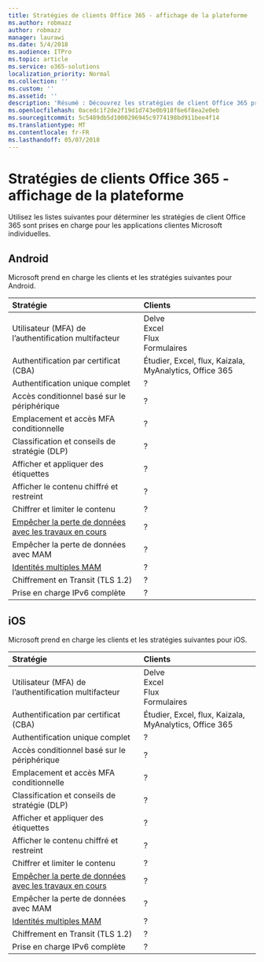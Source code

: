 ```yaml
---
title: Stratégies de clients Office 365 - affichage de la plateforme
ms.author: robmazz
author: robmazz
manager: laurawi
ms.date: 5/4/2018
ms.audience: ITPro
ms.topic: article
ms.service: o365-solutions
localization_priority: Normal
ms.collection: ''
ms.custom: ''
ms.assetid: ''
description: 'Résumé : Découvrez les stratégies de client Office 365 pris en charge par les navigateurs, Android, iOS, Mac OS X, Windows et Windows Mobile.'
ms.openlocfilehash: 0acedc1f2de2f19d1d743e0b918f6e6f8ea2e0eb
ms.sourcegitcommit: 5c5489db5d1000296945c9774198bd911bee4f14
ms.translationtype: MT
ms.contentlocale: fr-FR
ms.lasthandoff: 05/07/2018
---
```

# <a name="office-365-client-policies---platform-view"></a>Stratégies de clients Office 365 - affichage de la plateforme
Utilisez les listes suivantes pour déterminer les stratégies de client Office 365 sont prises en charge pour les applications clientes Microsoft individuelles.

## <a name="android"></a>Android
Microsoft prend en charge les clients et les stratégies suivantes pour Android.

|**Stratégie**|**Clients**|
|:-----|:-----|
| Utilisateur (MFA) de l’authentification multifacteur | Delve <br> Excel <br> Flux <br> Formulaires|
| Authentification par certificat (CBA) | Étudier, Excel, flux, Kaizala, MyAnalytics, Office 365|
| Authentification unique complet | ? | ? | ? | ? | ? | ? | ? |
| Accès conditionnel basé sur le périphérique | ? | ? | ? | ? | ? | ? | ? |
| Emplacement et accès MFA conditionnelle | ? | ? | ? | ? | ? | ? | ? |
| Classification et conseils de stratégie (DLP) | ? | ? | ? | ? | ? | ? | ? |
| Afficher et appliquer des étiquettes | ? | ? | ? | ? | ? | ? | ? |
| Afficher le contenu chiffré et restreint | ? | ? | ? | ? | ? | ? | ? |
| Chiffrer et limiter le contenu | ? | ? | ? | ? | ? | ? | ? |
| [Empêcher la perte de données avec les travaux en cours](https://docs.microsoft.com/en-us/windows/security/information-protection/windows-information-protection/protect-enterprise-data-using-wip) | ? | ? | ? | ? | ? | ? | ? |
| Empêcher la perte de données avec MAM | ? | ? | ? | ? | ? | ? | ? |
| [Identités multiples MAM](https://docs.microsoft.com/en-us/enterprise-mobility-security/solutions/fasttrack-how-to-use-apps-with-multi-identity-support) | ? | ? | ? | ? | ? | ? | ? |
| Chiffrement en Transit (TLS 1.2) | ? | ? | ? | ? | ? | ? | ? |
| Prise en charge IPv6 complète | ? | ? | ? | ? | ? | ? | ? |

## <a name="ios"></a>iOS
Microsoft prend en charge les clients et les stratégies suivantes pour iOS.

|**Stratégie**|**Clients**|
|:-----|:-----|
| Utilisateur (MFA) de l’authentification multifacteur | Delve <br> Excel <br> Flux <br> Formulaires|
| Authentification par certificat (CBA) | Étudier, Excel, flux, Kaizala, MyAnalytics, Office 365|
| Authentification unique complet | ? | ? | ? | ? | ? | ? | ? |
| Accès conditionnel basé sur le périphérique | ? | ? | ? | ? | ? | ? | ? |
| Emplacement et accès MFA conditionnelle | ? | ? | ? | ? | ? | ? | ? |
| Classification et conseils de stratégie (DLP) | ? | ? | ? | ? | ? | ? | ? |
| Afficher et appliquer des étiquettes | ? | ? | ? | ? | ? | ? | ? |
| Afficher le contenu chiffré et restreint | ? | ? | ? | ? | ? | ? | ? |
| Chiffrer et limiter le contenu | ? | ? | ? | ? | ? | ? | ? |
| [Empêcher la perte de données avec les travaux en cours](https://docs.microsoft.com/en-us/windows/security/information-protection/windows-information-protection/protect-enterprise-data-using-wip) | ? | ? | ? | ? | ? | ? | ? |
| Empêcher la perte de données avec MAM | ? | ? | ? | ? | ? | ? | ? |
| [Identités multiples MAM](https://docs.microsoft.com/en-us/enterprise-mobility-security/solutions/fasttrack-how-to-use-apps-with-multi-identity-support) | ? | ? | ? | ? | ? | ? | ? |
| Chiffrement en Transit (TLS 1.2) | ? | ? | ? | ? | ? | ? | ? |
| Prise en charge IPv6 complète | ? | ? | ? | ? | ? | ? | ? |